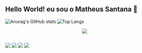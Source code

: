## Hello World! eu sou o Matheus Santana 🤖

![Anurag's GitHub stats](https://github-readme-stats.vercel.app/api?username=matheussantana443&show_icons=true&theme=dark)
![Top Langs](https://github-readme-stats.vercel.app/api/top-langs/?username=matheussantana443&layout=compact&theme=dark)

<p align="center">
  <a href="https://skillicons.dev">
    <img src="https://skillicons.dev/icons?i=bash,python,linux,powershell" />
  </a>
</p>

##

<div> 
  
  <a href="https://www.instagram.com/santanafps__/" target="_blank"><img src="https://img.shields.io/badge/-Instagram-%23E4405F?style=for-the-badge&logo=instagram&logoColor=white" target="_blank"></a>
 	<a href="https://www.twitch.tv/santanafps__" target="_blank"><img src="https://img.shields.io/badge/Twitch-9146FF?style=for-the-badge&logo=twitch&logoColor=white" target="_blank"></a>
  <a href = "mailto:matheussantanas617@gmail.com"><img src="https://img.shields.io/badge/-Gmail-%23333?style=for-the-badge&logo=gmail&logoColor=white" target="_blank"></a>
  <a href="https://www.linkedin.com/in/matheus-santana-506a18148/" target="_blank"><img src="https://img.shields.io/badge/-LinkedIn-%230077B5?style=for-the-badge&logo=linkedin&logoColor=white" target="_blank"></a> 
  
</div>
